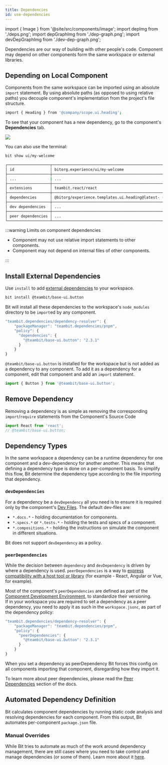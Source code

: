```yaml
---
title: Dependencies
id: use-dependencies
---
```


import { Image } from '@site/src/components/image';
import depImg from './deps.png';
import depGraphImg from './dep-graph.png';
import devDepGraphImg from './dev-dep-graph.png';

Dependencies are our way of building with other people's code. Component may depend on other components form the same workspace or external libraries.

## Depending on Local Component

Components from the same workspace can be imported using an absolute `import` statement. By using absolute paths (as opposed to using relative paths) you decouple component's implementation from the project's file structure.

```sh title="Adding dependency to another component with import statement"
import { Heading } from '@company/scope.ui.heading';
```

To see that your component has a new dependency, go to the component's **Dependencies** tab.

<Image src={depImg} />

You can also use the terminal:

```bash
bit show ui/my-welcome
```

```bash {8} title="See dependencies in the terminal"
┌───────────────────┬────────────────────────────────────────────────────────────────┐
│ id                │ bitorg.experience/ui/my-welcome                                │
├───────────────────┼────────────────────────────────────────────────────────────────┤
│ ...               | ...                                                            │
├───────────────────┼────────────────────────────────────────────────────────────────┤
│ extensions        │ teambit.react/react                                            │
├───────────────────┼────────────────────────────────────────────────────────────────┤
│ dependencies      │ @bitorg/experience.templates.ui.heading@latest- (component)    │
├───────────────────┼────────────────────────────────────────────────────────────────┤
│ dev dependencies  │ ...                                                            │
├───────────────────┼────────────────────────────────────────────────────────────────┤
│ peer dependencies │ ...                                                            │
└───────────────────┴────────────────────────────────────────────────────────────────┘
```

:::warning Limits on component dependencies

- Component may not use relative import statements to other components.
- Component may not depend on internal files of other components.

:::

## Install External Dependencies

Use `install` to add [external dependencies](/dependencies/external-dependencies) to your workspace.

```bash
bit install @teambit/base-ui.button
```

Bit will install all these dependencies to the workspace's `node_modules` directory to be `import`ed by any component.

```js title="Workspace.jsonc with dependency"
"teambit.dependencies/dependency-resolver": {
    "packageManager": "teambit.dependencies/pnpm",
    "policy": {
      "dependencies": {
        "@teambit/base-ui.button": "2.3.1"
      }
    }
}
```

`@teambit/base-ui.button` is installed for the workspace but is not added as a dependency to any component. To add it as a dependency for a component, edit that component and add an `import` statement.

```js title="Add dependency to component with import statement"
import { Button } from '@teambit/base-ui.button';
```

## Remove Dependency

Removing a dependency is as simple as removing the corresponding `import`/`require` statements from the Component's Source Code

```js title="Removing dependency by commenting out import statement"
import React from 'react';
// @teambit/base-ui.button;
```

## Dependency Types

In the same workspace a dependency can be a runtime dependency for one component and a dev-dependency for another another. This means that defining a dependency type is done on a per-component basis. To simplify this flow, Bit determine the dependency type according to the file importing that dependency.

### `devDependencies`

For a dependency be a `devDependency` all you need is to ensure it is required only by the component's [Dev Files](/components/dev-files). The default dev-files are:

- `*.docs.*` - holding documentation for components.
- `*.specs.*` or `*.tests.*` - holding the tests and specs of a component.
- `*.compositions.*` - holding the instructions on simulate the component in different situations.

Bit does not support `devDependency` as a policy.

### `peerDependencies`

While the decision between `dependency` and `devDependency` is driven by where a dependency is used. `peerDependencies` is a way to [express compatibility with a host tool or library](https://docs.npmjs.com/cli/v7/configuring-npm/package-json#peerdependencies) (for example - React, Angular or Vue, for example).

Most of the component's `peerDependencies` are defined as part of the [Component Development Environment](https://TODO), to standardize their versioning.  
If in your workspace you are required to set a dependency as a peer dependency, you need to apply it as such in the `workspace.jsonc`, as part of the dependency policy:

```js title="Workspace.jsonc with peer dependency"
"teambit.dependencies/dependency-resolver": {
    "packageManager": "teambit.dependencies/pnpm",
    "policy": {
      "peerDependencies": {
        "@teambit/base-ui.button": "2.3.1"
      }
    }
}
```

When you set a dependency as peerDependency Bit forces this config on all components importing that component, disregarding how they import it.

To learn more about peer dependencies, please read the [Peer Dependencies](/dependencies/overview#peer-dependencies) section of the docs.

## Automated Dependency Definition

Bit calculates component dependencies by running static code analysis and resolving dependencies for each component. From this output, Bit automates per-component `package.json` file.

### Manual Overrides

While Bit tries to automate as much of the work around dependency management, there are still cases where you need to take control and manage dependencies (or some of them). Learn more about it [here](/dependencies/overview#dependency-policies).
